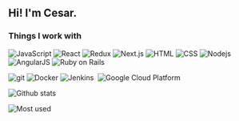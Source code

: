 <h2>Hi! I'm Cesar.</h2>

### Things I work with

<p>
  <img alt="JavaScript" src="https://img.shields.io/badge/-javascript-F7DF1E?&style=for-the-badge&logo=javascript&logoColor=black" />
  <img alt="React" src="https://img.shields.io/badge/-ReactJS-grey?&style=for-the-badge&logo=react&logoColor=61DAFB" />
  <img alt="Redux" src="https://img.shields.io/badge/-Redux-764ABC?style=for-the-badge&logo=redux&logoColor=whitee" />
  <img alt="Next.js" src="https://img.shields.io/badge/next.js-%23000000.svg?style=for-the-badge&logo=next.js&logoColor=white" />
  <img alt="HTML" src="https://img.shields.io/badge/HTML5-E34F26?style=for-the-badge&logo=html5&logoColor=white" />
  <img alt="CSS" src="https://img.shields.io/badge/-css3-1572B6?&style=for-the-badge&logo=css3&logoColor=white" />
  <img alt="Nodejs" src="https://img.shields.io/badge/-Nodejs-43853d?style=for-the-badge&logo=Node.js&logoColor=white" />
  <img alt="AngularJS" src="https://img.shields.io/badge/AngularJS-E23237?style=for-the-badge&logo=angularjs&logoColor=white" />
  <img alt="Ruby on Rails" src="https://img.shields.io/badge/Ruby_on_Rails-CC0000?style=for-the-badge&logo=ruby-on-rails&logoColor=white" />
</p>

<p>
  <img alt="git" src="https://img.shields.io/badge/-Git-F05032?style=for-the-badge&logo=git&logoColor=white" />
  <img alt="Docker" src="https://img.shields.io/badge/-Docker-46a2f1?style=for-the-badge&logo=docker&logoColor=white" />
  <img alt="Jenkins" src="https://img.shields.io/badge/Jenkins-D24939?style=for-the-badge&logo=Jenkins&logoColor=white" />
  <img alt="" src="https://img.shields.io/badge/Amazon_AWS-FF9900?style=for-the-badge&logo=amazonaws&logoColor=white" />
  <img alt="Google Cloud Platform" src="https://img.shields.io/badge/-Google_Cloud-1a73e8?style=for-the-badge&logo=google-cloud&logoColor=white" />
</P>

![Github stats](https://github-readme-stats.vercel.app/api?username=cesar2535&count_private=true&show_icons=true)

![Most used](https://github-readme-stats.vercel.app/api/top-langs/?username=cesar2535&layout=compact)
